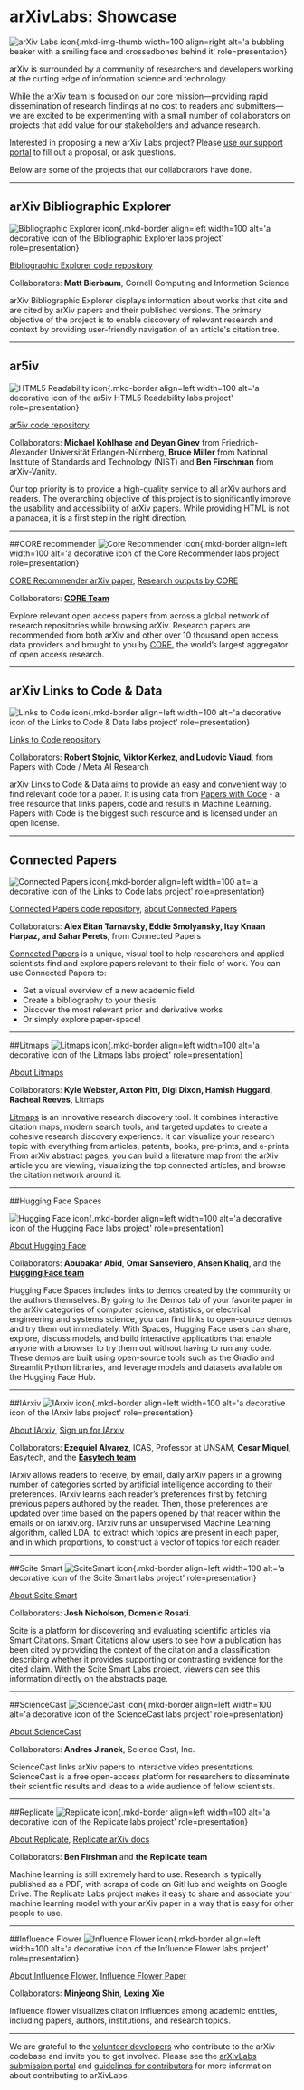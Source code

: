 # arXivLabs: Showcase
![arXiv Labs icon](images/smileybones-labs-icon.png){.mkd-img-thumb width=100 align=right alt='a bubbling beaker with a smiling face and crossedbones behind it' role=presentation}

arXiv is surrounded by a community of researchers and developers working at the cutting edge of information science and technology.

While the arXiv team is focused on our core mission—providing rapid dissemination of research findings at no cost to readers and submitters—we are excited to be experimenting with a small number of collaborators on projects that add value for our stakeholders and advance research.

Interested in proposing a new arXiv Labs project? Please [use our support portal](https://arxiv-org.atlassian.net/servicedesk/customer/portal/6) to fill out a proposal, or ask questions.

Below are some of the projects that our collaborators have done.
___
## arXiv Bibliographic Explorer
![Bibliographic Explorer icon](images/bib-explorer.png){.mkd-border align=left width=100 alt='a decorative icon of the Bibliographic Explorer labs project' role=presentation}

[Bibliographic Explorer code repository](https://github.com/mattbierbaum/arxiv-bib-overlay)

Collaborators: **Matt Bierbaum**, Cornell Computing and Information Science

arXiv Bibliographic Explorer displays information about works that cite and are cited by arXiv papers and their published versions. The primary objective of the project is to enable discovery of relevant research and context by providing user-friendly navigation of an article's citation tree.
___
## ar5iv
![HTML5 Readability icon](images/ar5iv-logo.png){.mkd-border align=left width=100 alt='a decorative icon of the ar5iv HTML5 Readability labs project' role=presentation}

[ar5iv code repository](https://github.com/cul-it/arxiv-readability)

Collaborators: **Michael Kohlhase and Deyan Ginev** from Friedrich-Alexander Universität Erlangen-Nürnberg, **Bruce Miller** from National Institute of Standards and Technology (NIST) and **Ben Firschman** from arXiv-Vanity.

Our top priority is to provide a high-quality service to all arXiv authors and readers. The overarching objective of this project is to significantly improve the usability and accessibility of arXiv papers. While providing HTML is not a panacea, it is a first step in the right direction.
___
##CORE recommender
![Core Recommender icon](images/CORE.png){.mkd-border align=left width=100 alt='a decorative icon of the Core Recommender labs project' role=presentation}

[CORE Recommender arXiv paper](https://arxiv.org/abs/1705.00578), [Research outputs by CORE](https://core.ac.uk/about/research-outputs/)

Collaborators: **[CORE Team](https://core.ac.uk/about/#team)**

Explore relevant open access papers from across a global network of research repositories while browsing arXiv. Research papers are recommended from both arXiv and other over 10 thousand open access data providers and brought to you by <a href="https://core.ac.uk/" target="_blank" rel="noopener">CORE</a>, the world’s largest aggregator of open access research.
___
## arXiv Links to Code & Data
![Links to Code icon](images/pwc-logo.png){.mkd-border align=left width=100 alt='a decorative icon of the Links to Code & Data labs project' role=presentation}

[Links to Code repository](https://github.com/arXiv/arxiv-browse/tree/develop/browse/static/js/paperswithcode.js)

Collaborators: **Robert Stojnic, Viktor Kerkez, and Ludovic Viaud**, from Papers with Code / Meta AI Research

arXiv Links to Code & Data aims to provide an easy and convenient way to find relevant code for a paper. It is using data from <a href="https://paperswithcode.com" target="_blank" rel="noopener"> Papers with Code</a> - a free resource that links papers, code and results in Machine Learning. Papers with Code is the biggest such resource and is licensed under an open license.
___
## Connected Papers
![Connected Papers icon](images/connected-papers.png){.mkd-border align=left width=100 alt='a decorative icon of the Links to Code labs project' role=presentation}

[Connected Papers code repository](https://github.com/arXiv/arxiv-browse/tree/develop/browse/static/js/connectedpapers.js), [about Connected Papers](https://www.connectedpapers.com/about)

Collaborators:
**Alex Eitan Tarnavsky, Eddie Smolyansky, Itay Knaan Harpaz, and Sahar Perets**, from Connected Papers

<a href="https://www.connectedpapers.com" target="_blank" rel="noopener">Connected Papers</a> is a unique, visual tool to help researchers and applied scientists find and explore papers relevant to their field of work. You can use Connected Papers to:

* Get a visual overview of a new academic field
* Create a bibliography to your thesis
* Discover the most relevant prior and derivative works
* Or simply explore paper-space!
___
##Litmaps
![Litmaps icon](images/litmaps-logo-square-white.png){.mkd-border align=left width=100 alt='a decorative icon of the Litmaps labs project' role=presentation}

[About Litmaps](https://www.litmaps.co/about)

Collaborators:
**Kyle Webster, Axton Pitt, Digl Dixon, Hamish Huggard, Racheal Reeves**, Litmaps

<a href="https://www.litmaps.co" target="_blank" rel="noopener">Litmaps</a> is an innovative research discovery tool. It combines interactive citation maps, modern search tools, and targeted updates to create a cohesive research discovery experience. It can visualize your research topic with everything from articles, patents, books, pre-prints, and e-prints. From arXiv abstract pages, you can build a literature map from the arXiv article you are viewing, visualizing the top connected articles, and browse the citation network around it.
___
##Hugging Face Spaces

![Hugging Face icon](images/huggingface-logo.png){.mkd-border align=left width=100 alt='a decorative icon of the Hugging Face labs project' role=presentation}

[About Hugging Face](https://huggingface.co/huggingface)

Collaborators: **Abubakar Abid**, **Omar Sanseviero**, **Ahsen Khaliq**, and the **[Hugging Face team](https://huggingface.co/huggingface)**

 Hugging Face Spaces includes links to demos created by the community or the authors themselves. By going to the Demos tab of your favorite paper in the arXiv categories of computer science, statistics, or electrical engineering and systems science, you can find links to open-source demos and try them out immediately. With Spaces, Hugging Face users can share, explore, discuss models, and build interactive applications that enable anyone with a browser to try them out without having to run any code. These demos are built using open-source tools such as the Gradio and Streamlit Python libraries, and leverage models and datasets available on the Hugging Face Hub.
___
##IArxiv
![IArxiv icon](images/iarxiv-logo.jpg){.mkd-border align=left width=100 alt='a decorative icon of the IArxiv labs project' role=presentation}

[About IArxiv](https://iarxiv.org/about), [Sign up for IArxiv](https://iarxiv.org/home)

Collaborators: **Ezequiel Alvarez**, ICAS, Professor at UNSAM, **Cesar Miquel**, Easytech, and the **[Easytech team](https://iarxiv.org/about)**

IArxiv allows readers to receive, by email, daily arXiv papers in a growing number of categories sorted by artificial intelligence according to their preferences. IArxiv learns each reader’s preferences first by fetching previous papers authored by the reader. Then, those preferences are updated over time based on the papers opened by that reader within the emails or on iarxiv.org. IArxiv runs an unsupervised Machine Learning algorithm, called LDA, to extract which topics are present in each paper, and in which proportions, to construct a vector of topics for each reader.
___
##Scite Smart
![SciteSmart icon](images/Scite-logo.png){.mkd-border align=left width=100 alt='a decorative icon of the Scite Smart labs project' role=presentation}

[About Scite Smart](https://scite.ai/)

Collaborators: **Josh Nicholson**, **Domenic Rosati**.

Scite is a platform for discovering and evaluating scientific articles via Smart Citations. Smart Citations allow users to see how a publication has been cited by providing the context of the citation and a classification describing whether it provides supporting or contrasting evidence for the cited claim. With the Scite Smart Labs project, viewers can see this information directly on the abstracts page.
___
##ScienceCast
![ScienceCast icon](images/sciencecast-logo.png){.mkd-border align=left width=100 alt='a decorative icon of the ScienceCast labs project' role=presentation}

[About ScienceCast](https://sciencecast.org/pages/about)

Collaborators: **Andres Jiranek**, Science Cast, Inc.

ScienceCast links arXiv papers to interactive video presentations. ScienceCast is a free open-access platform for researchers to disseminate their scientific results and ideas to a wide audience of fellow scientists.
___
##Replicate
![Replicate icon](images/replicate-logo.png){.mkd-border align=left width=100 alt='a decorative icon of the Replicate labs project' role=presentation}

[About Replicate](https://replicate.com/about), [Replicate arXiv docs](https://replicate.com/docs/arxiv)

Collaborators: **Ben Firshman** and **the Replicate team**

Machine learning is still extremely hard to use. Research is typically published as a PDF, with scraps of code on GitHub and weights on Google Drive. The Replicate Labs project makes it easy to share and associate your machine learning model with your arXiv paper in a way that is easy for other people to use.
___

##Influence Flower
![Influence Flower icon](images/influence-flower.png){.mkd-border align=left width=100 alt='a decorative icon of the Influence Flower labs project' role=presentation}

[About Influence Flower](https://influencemap.cmlab.dev/), [Influence Flower Paper](https://arxiv.org/abs/1907.12748)

Collaborators: **Minjeong Shin**, **Lexing Xie**

Influence flower visualizes citation influences among academic entities, including papers, authors, institutions, and research topics.
___



We are grateful to the [volunteer developers](https://info.arxiv.org/about/people/developers.html) who contribute to the arXiv codebase and invite you to get involved. Please see the [arXivLabs submission portal](https://arxiv-org.atlassian.net/servicedesk/customer/portal/6) and [guidelines for contributors](https://github.com/arXiv/.github/blob/master/CONTRIBUTING.md) for more information about contributing to arXivLabs.
